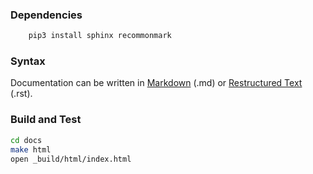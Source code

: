 ### Dependencies
```bash
    pip3 install sphinx recommonmark
```

### Syntax
Documentation can be written in [Markdown](https://en.wikipedia.org/wiki/Markdown) (.md) or [Restructured Text](https://en.wikipedia.org/wiki/ReStructuredText) (.rst).

### Build and Test
```bash
cd docs
make html
open _build/html/index.html
```

